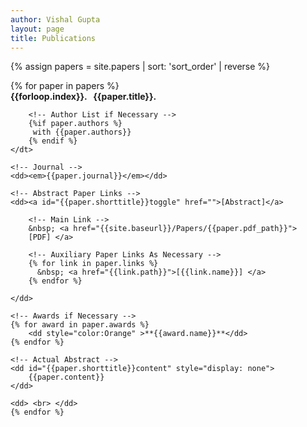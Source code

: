```yaml
---
author: Vishal Gupta
layout: page
title: Publications
---
```

{% assign papers = site.papers | sort: 'sort_order'  | reverse %}
 <dl>{% for paper in papers %}
   <dt><strong>{{forloop.index}}. &nbsp;  {{paper.title}}.
   		</strong>
 	
	   	<!-- Author List if Necessary -->
	 	{%if paper.authors %}
	 	 with {{paper.authors}}
	 	{% endif %}    		
 	</dt>

 	<!-- Journal -->
 	<dd><em>{{paper.journal}}</em></dd>

 	<!-- Abstract Paper Links -->
 	<dd><a id="{{paper.shorttitle}}toggle" href="">[Abstract]</a>
		
		<!-- Main Link --> 		
		&nbsp; <a href="{{site.baseurl}}/Papers/{{paper.pdf_path}}">
   		[PDF] </a>

 		<!-- Auxiliary Paper Links As Necessary -->
 		{% for link in paper.links %}
 		  &nbsp; <a href="{{link.path}}">[{{link.name}}] </a>
 		{% endfor %}

 	</dd>

 	<!-- Awards if Necessary -->
 	{% for award in paper.awards %}
 		<dd style="color:Orange" >**{{award.name}}**</dd>
 	{% endfor %}

 	<!-- Actual Abstract -->
 	<dd id="{{paper.shorttitle}}content" style="display: none">
 		{{paper.content}}
 	</dd>

 	<dd> <br> </dd>
 	{% endfor %}
 </dl>